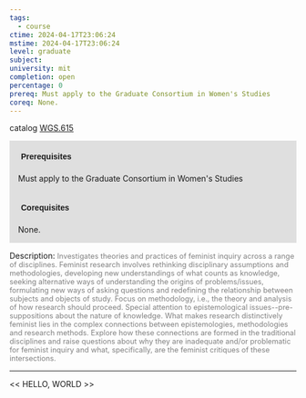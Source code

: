 ```yaml
---
tags:
  - course
ctime: 2024-04-17T23:06:24
mstime: 2024-04-17T23:06:24
level: graduate
subject: 
university: mit
completion: open
percentage: 0
prereq: Must apply to the Graduate Consortium in Women's Studies
coreq: None.
---
```


catalog [WGS.615](http://student.mit.edu/catalog/mWGSa.html#WGS.615)

<span style="display: block; padding: 15px; background-color: rgb(100, 100, 100, 0.2);"><font id="m_prereq4293_0" style="display: block; font-family: Arial, sans-serif; font-weight: bold; padding: 5px">Prerequisites</font><br><span id="prereq4293_0">Must apply to the Graduate Consortium in Women's Studies</span></span>
<span style="display: block; padding: 15px; background-color: rgb(100, 100, 100, 0.2);"><font id="m_coreq4293_0" style="display: block; font-family: Arial, sans-serif; font-weight: bold; padding: 5px">Corequisites</font><br><span id="coreq4293_0">None.</span></span>

<font style="">Description:</font>
<font style="color: grey; font-size: 0.8rem;">Investigates theories and practices of feminist inquiry across a range of disciplines. Feminist research involves rethinking disciplinary assumptions and methodologies, developing new understandings of what counts as knowledge, seeking alternative ways of understanding the origins of problems/issues, formulating new ways of asking questions and redefining the relationship between subjects and objects of study. Focus on methodology, i.e., the theory and analysis of how research should proceed. Special attention to epistemological issues--pre-suppositions about the nature of knowledge. What makes research distinctively feminist lies in the complex connections between epistemologies, methodologies and research methods. Explore how these connections are formed in the traditional disciplines and raise questions about why they are inadequate and/or problematic for feminist inquiry and what, specifically, are the feminist critiques of these intersections.</font>



---

<< HELLO, WORLD >>
